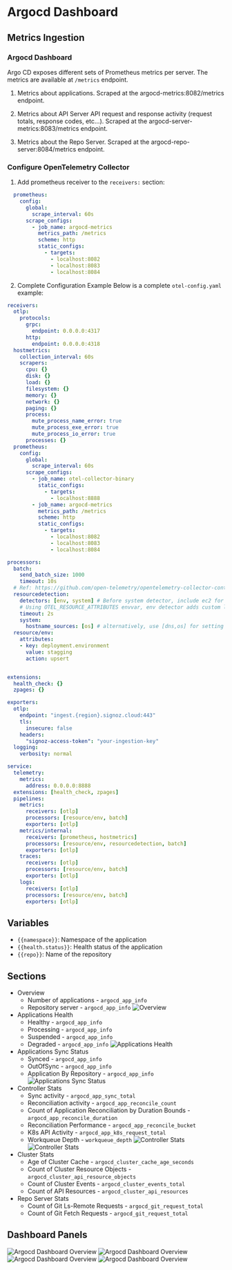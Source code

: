 # Argocd Dashboard

## Metrics Ingestion

### Argocd Dashboard
Argo CD exposes different sets of Prometheus metrics per server. The metrics are available at `/metrics` endpoint.
1. Metrics about applications. Scraped at the argocd-metrics:8082/metrics endpoint.
2. Metrics about API Server API request and response activity (request totals, response codes, etc...). Scraped at the argocd-server-metrics:8083/metrics endpoint.

3. Metrics about the Repo Server. Scraped at the argocd-repo-server:8084/metrics endpoint.


### Configure OpenTelemetry Collector

1. Add prometheus receiver to the `receivers:` section:

```yaml
  prometheus:
    config:
      global:
        scrape_interval: 60s
      scrape_configs:
        - job_name: argocd-metrics
          metrics_path: /metrics
          scheme: http
          static_configs:
            - targets:
              - localhost:8082
              - localhost:8083
              - localhost:8084
```

2. Complete Configuration Example
Below is a complete `otel-config.yaml` example:

```yaml
receivers:
  otlp:
    protocols:
      grpc:
        endpoint: 0.0.0.0:4317
      http:
        endpoint: 0.0.0.0:4318
  hostmetrics:
    collection_interval: 60s
    scrapers:
      cpu: {}
      disk: {}
      load: {}
      filesystem: {}
      memory: {}
      network: {}
      paging: {}
      process:
        mute_process_name_error: true
        mute_process_exe_error: true
        mute_process_io_error: true
      processes: {}
  prometheus:
    config:
      global:
        scrape_interval: 60s
      scrape_configs:
        - job_name: otel-collector-binary
          static_configs:
            - targets:
              - localhost:8888
        - job_name: argocd-metrics
          metrics_path: /metrics
          scheme: http
          static_configs:
            - targets:
              - localhost:8082
              - localhost:8083
              - localhost:8084

processors:
  batch:
    send_batch_size: 1000
    timeout: 10s
  # Ref: https://github.com/open-telemetry/opentelemetry-collector-contrib/blob/main/processor/resourcedetectionprocessor/README.md
  resourcedetection:
    detectors: [env, system] # Before system detector, include ec2 for AWS, gcp for GCP and azure for Azure.
    # Using OTEL_RESOURCE_ATTRIBUTES envvar, env detector adds custom labels.
    timeout: 2s
    system:
      hostname_sources: [os] # alternatively, use [dns,os] for setting FQDN as host.name and os as fallback
  resource/env:
    attributes:
    - key: deployment.environment
      value: stagging
      action: upsert


extensions:
  health_check: {}
  zpages: {}

exporters:
  otlp:
    endpoint: "ingest.{region}.signoz.cloud:443"
    tls:
      insecure: false
    headers:
      "signoz-access-token": "your-ingestion-key"
  logging:
    verbosity: normal

service:
  telemetry:
    metrics:
      address: 0.0.0.0:8888
  extensions: [health_check, zpages]
  pipelines:
    metrics:
      receivers: [otlp]
      processors: [resource/env, batch]
      exporters: [otlp]
    metrics/internal:
      receivers: [prometheus, hostmetrics]
      processors: [resource/env, resourcedetection, batch]
      exporters: [otlp]
    traces:
      receivers: [otlp]
      processors: [resource/env, batch]
      exporters: [otlp]
    logs:
      receivers: [otlp]
      processors: [resource/env, batch]
      exporters: [otlp]
```

## Variables

- `{{namespace}}`: Namespace of the application
- `{{health.status}}`: Health status of the application
- `{{repo}}`: Name of the repository


## Sections

- Overview
  - Number of applications -
  `argocd_app_info`
  - Repository server -
  `argocd_app_info`
  ![Overview](assets/overview.png)
- Applications Health
  - Healthy -
  `argocd_app_info`
  - Processing -
  `argocd_app_info`
  - Suspended -
  `argocd_app_info`
  - Degraded -
  `argocd_app_info`
  ![Applications Health](assets/applications-health.png)
- Applications Sync Status
  - Synced -
  `argocd_app_info`
  - OutOfSync -
  `argocd_app_info`
  - Application By Repository -
  `argocd_app_info`
  ![Applications Sync Status](assets/applications-sync-status.png)
- Controller Stats
  - Sync activity -
  `argocd_app_sync_total`
  - Reconciliation activity -
  `argocd_app_reconcile_count`
  - Count of Application Reconciliation by Duration Bounds -
  `argocd_app_reconcile_duration`
  - Reconciliation Performance -
  `argocd_app_reconcile_bucket`
  - K8s API Activity -
  `argocd_app_k8s_request_total`
  - Workqueue Depth -
  `workqueue_depth`
  ![Controller Stats](assets/controller-stats.png)
  ![Controller Stats](assets/controller-stats-1.png)
- Cluster Stats
  - Age of Cluster Cache -
  `argocd_cluster_cache_age_seconds`
  - Count of Cluster Resource Objects -
  `argocd_cluster_api_resource_objects`
  - Count of Cluster Events -
  `argocd_cluster_events_total`
  - Count of API Resources -
  `argocd_cluster_api_resources`
- Repo Server Stats
  - Count of Git Ls-Remote Requests -
  `argocd_git_request_total`
  - Count of Git Fetch Requests -
  `argocd_git_request_total`
  
## Dashboard Panels

![Argocd Dashboard Overview](assets/argocd-1.png)
![Argocd Dashboard Overview](assets/argocd-2.png)
![Argocd Dashboard Overview](assets/argocd-3.png)
![Argocd Dashboard Overview](assets/argocd-4.png)


